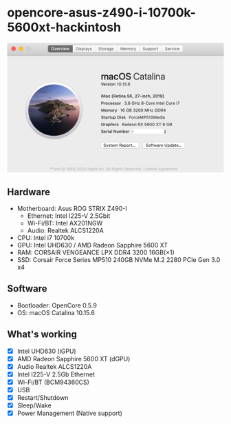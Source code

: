 # opencore-asus-z490-i-10700k-5600xt-hackintosh

![macOS-catalina](Resources/about-mac.png)

## Hardware

* Motherboard: Asus ROG STRIX Z490-I
    * Ethernet: Intel I225-V 2.5Gbit
    * Wi-Fi/BT: Intel AX201NGW
    * Audio: Realtek ALCS1220A
* CPU: Intel i7 10700k
* GPU: Intel UHD630 / AMD Radeon Sapphire 5600 XT
* RAM: CORSAIR VENGEANCE LPX DDR4 3200 16GB(×1)
* SSD: Corsair Force Series MP510 240GB NVMe M.2 2280 PCIe Gen 3.0 x4

## Software

* Bootloader: OpenCore 0.5.9
* OS: macOS Catalina 10.15.6

## What's working

- [x] Intel UHD630 (iGPU)
- [x] AMD Radeon Sapphire 5600 XT (dGPU)
- [x] Audio Realtek ALCS1220A
- [x] Intel I225-V 2.5Gb Ethernet
- [x] Wi-Fi/BT (BCM94360CS)
- [x] USB
- [x] Restart/Shutdown
- [x] Sleep/Wake
- [x] Power Management (Native support)

